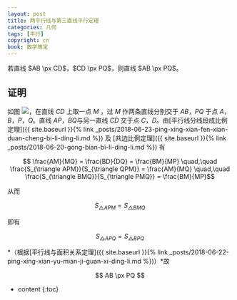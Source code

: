 ```yaml
---
layout: post
title: 两平行线与第三直线平行定理
categories: 几何
tags: [平行]
copyright: cn
book: 数学瑰宝
---
```


若直线 $AB \px CD$，$CD \px PQ$，则直线 $AB \px PQ$。

<!--more-->

## 证明

如图 <img src="{{ site.baseurl }}{% link /pic/pxx_disanzhixian.svg %}"/>，在直线 $CD$ 上取一点 $M$ ，过 $M$ 作两条直线分别交于 $AB$，$PQ$ 于点 $A$，$B$，$P$，$Q$。直线 $AP$，$BQ$与另一直线 $CD$ 交于点 $C$，$D$。由[平行线分线段成比例定理]({{ site.baseurl }}{% link _posts/2018-06-23-ping-xing-xian-fen-xian-duan-cheng-bi-li-ding-li.md %}) 及 [共边比例定理]({{ site.baseurl }}{% link _posts/2018-06-20-gong-bian-bi-li-ding-li.md %}) 有

  $$ \frac{AM}{MQ} = \frac{BD}{DQ} = \frac{BM}{MP} \quad,\quad 
     \frac{S_{\triangle APM}}{S_{\triangle QPM}} = \frac{AM}{MQ} \quad,\quad
     \frac{S_{\triangle BMQ}}{S_{\triangle PMQ}} = \frac{BM}{MP}$$

从而

  $$ S_{\triangle APM} = S_{\triangle BMQ} $$

即有

  $$ S_{\triangle APQ} = S_{\triangle BPQ} $$

*（根据[平行线与面积关系定理]({{ site.baseurl }}{% link _posts/2018-06-22-ping-xing-xian-yu-mian-ji-guan-xi-ding-li.md %})）*故

  $$ AB \px PQ $$

* content
{:toc}
